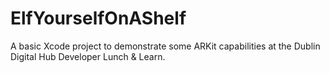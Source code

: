 # ElfYourselfOnAShelf
A basic Xcode project to demonstrate some ARKit capabilities at the Dublin Digital Hub Developer Lunch &amp; Learn.
